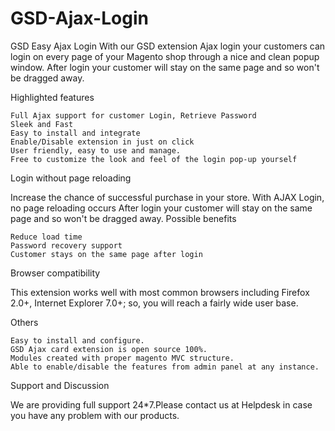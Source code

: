 GSD-Ajax-Login
==============

GSD Easy Ajax Login
With our GSD extension Ajax login your customers can login on every page of your Magento shop through a nice and clean popup window. After login your customer will stay on the same page and so won't be dragged away.



Highlighted features

    Full Ajax support for customer Login, Retrieve Password
    Sleek and Fast
    Easy to install and integrate
    Enable/Disable extension in just on click
    User friendly, easy to use and manage.
    Free to customize the look and feel of the login pop-up yourself



Login without page reloading

Increase the chance of successful purchase in your store. With AJAX Login, no page reloading occurs After login your customer will stay on the same page and so won't be dragged away.
Possible benefits

    Reduce load time
    Password recovery support
    Customer stays on the same page after login



Browser compatibility

This extension works well with most common browsers including Firefox 2.0+, Internet Explorer 7.0+; so, you will reach a fairly wide user base.


Others

    Easy to install and configure.
    GSD Ajax card extension is open source 100%.
    Modules created with proper magento MVC structure.
    Able to enable/disable the features from admin panel at any instance.



Support and Discussion

We are providing full support 24*7.Please contact us at Helpdesk in case you have any problem with our products.